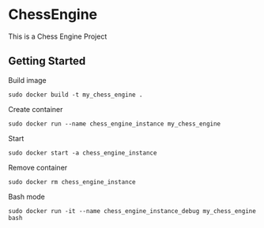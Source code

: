 # ChessEngine

This is a Chess Engine Project

## Getting Started

Build image

    sudo docker build -t my_chess_engine .

Create container

    sudo docker run --name chess_engine_instance my_chess_engine

Start    

    sudo docker start -a chess_engine_instance

Remove container

    sudo docker rm chess_engine_instance

Bash mode

    sudo docker run -it --name chess_engine_instance_debug my_chess_engine bash
